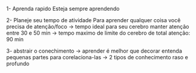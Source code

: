 
1- Aprenda rapido
	Esteja sempre aprendendo

2- Planeje seu tempo de atividade
	Para aprender qualquer coisa você precisa de atenção/foco
		-> tempo ideal para seu cerebro manter atenção 
				entre 30 e 50 min
		-> tempo maximo de limite do cerebro de total atenção: 90 min

3- abstrair o conechimento
	-> aprender é melhor que decorar
		entenda pequenas partes para corelaciona-las
	-> 2 tipos de conhecimento
		raso e profundo
		